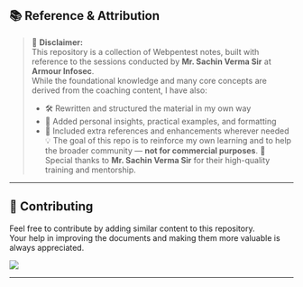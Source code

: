 ## 📚 Reference & Attribution

> 🧾 **Disclaimer:**  
> This repository is a collection of Webpentest notes, built with reference to the sessions conducted by **Mr. Sachin Verma Sir** at **Armour Infosec**.  
> While the foundational knowledge and many core concepts are derived from the coaching content, I have also:
> - 🛠️ Rewritten and structured the material in my own way  
> - 🧠 Added personal insights, practical examples, and formatting  
> - 📝 Included extra references and enhancements wherever needed
> 💡 The goal of this repo is to reinforce my own learning and to help the broader community — **not for commercial purposes**.
> 🙏 Special thanks to **Mr. Sachin Verma Sir**  for their high-quality training and mentorship.

---

## 🤝 Contributing

Feel free to contribute by adding similar content to this repository.  
Your help in improving the documents and making them more valuable is always appreciated.

<a href="https://github.com/nikhilpatidar01/Web-Application-Penetration-Testing">
  <img src="https://contrib.rocks/image?repo=nikhilpatidar01/Web-Application-Penetration-Testing" />
</a>
 
---
